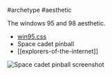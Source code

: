 #archetype #aesthetic

The windows 95 and 98 aesthetic. 

- [win95.css](https://alexbsoft.github.io/win95.css/)
- Space cadet pinball
- [[explorers-of-the-internet]]


![Space cadet pinball screenshot](https://dos.zone/images/containers/assets/backgrounds/space-cadet-pinball-bg.jpg/bf92727a12bcdef257163381af4f634d.webp)